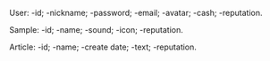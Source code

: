 User:
-id;
-nickname;
-password;
-email;
-avatar;
-cash;
-reputation.

Sample:
-id;
-name;
-sound;
-icon;
-reputation.

Article:
-id;
-name;
-create date;
-text;
-reputation.